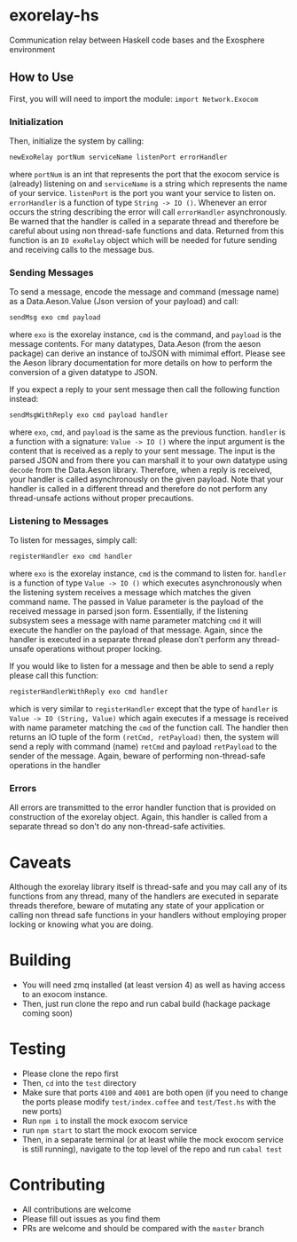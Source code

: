 # exorelay-hs
Communication relay between Haskell code bases and the Exosphere environment


## How to Use

First, you will will need to import the module: `import Network.Exocom`

### Initialization
Then, initialize the system by calling:
```haskell
newExoRelay portNum serviceName listenPort errorHandler
```
where `portNum` is an int that represents the port that the exocom service is (already) listening on and `serviceName` is a string which represents the name of your service. `listenPort` is the port you want your service to listen on. `errorHandler` is a function of type `String -> IO ()`. Whenever an error occurs the string describing the error will call `errorHandler` asynchronously.
Be warned that the handler is called in a separate thread and therefore be careful about using non thread-safe functions and data.
Returned from this function is an `IO exoRelay` object which will be needed for future sending and receiving calls to the message bus.

### Sending Messages
To send a message, encode the message and command (message name) as a Data.Aeson.Value (Json version of your payload) and call:
```haskell
sendMsg exo cmd payload
```
where `exo` is the exorelay instance, `cmd` is the command, and `payload` is the message contents. For many datatypes, Data.Aeson (from the aeson package) can derive an instance of
toJSON with mimimal effort. Please see the Aeson library documentation for more details on
how to perform the conversion of a given datatype to JSON.

If you expect a reply to your sent message then call the following function instead:
```haskell
sendMsgWithReply exo cmd payload handler
```
where `exo`, `cmd`, and `payload` is the same as the previous function. `handler` is a function with a signature: `Value -> IO ()` where the input argument is the content that is received as a reply to your sent message. The input is the parsed JSON and from there you can marshall it to your own datatype using `decode` from the Data.Aeson library. Therefore, when a reply is received, your handler is called asynchronously on the given payload. Note that your handler is called in a different thread and therefore do not perform any thread-unsafe actions without proper precautions.

### Listening to Messages
To listen for messages, simply call:
 ```haskell
registerHandler exo cmd handler
```
where `exo` is the exorelay instance, `cmd` is the command to listen for. `handler` is a function of type `Value -> IO ()` which executes asynchronously when the listening system receives a message which matches the given command name. The passed in Value parameter is the payload of the received message in parsed json form. Essentially, if the listening subsystem sees a message with name parameter matching `cmd` it will execute the handler on the payload of that message. Again, since the handler is executed in a separate thread please don't perform any thread-unsafe operations without proper locking.

If you would like to listen for a message and then be able to send a reply please call this function:
```haskell
registerHandlerWithReply exo cmd handler
```
which is very similar to `registerHandler` except that the type of `handler` is `Value -> IO (String, Value)` which again executes if a message is received with name parameter matching the `cmd` of the function call. The handler then returns an IO tuple of the form `(retCmd, retPayload)` then, the system will send a reply with command (name) `retCmd` and payload `retPayload` to the sender of the message. Again, beware of performing non-thread-safe operations in the handler

### Errors
All errors are transmitted to the error handler function that is provided on construction of the exorelay object. Again, this handler is called from a separate thread so don't do any non-thread-safe activities.

# Caveats
Although the exorelay library itself is thread-safe and you may call any of its functions from any thread, many of the handlers are executed in separate threads therefore, beware of mutating any state of your application or calling non thread safe functions in your handlers without employing proper locking or knowing what you are doing.

# Building
* You will need zmq installed (at least version 4) as well as having access to an exocom instance.
* Then, just run clone the repo and run cabal build (hackage package coming soon)

# Testing
* Please clone the repo first
* Then, `cd` into the `test` directory
* Make sure that ports `4100` and `4001` are both open (if you need to change the ports please modify `test/index.coffee` and `test/Test.hs` with the new ports)
* Run `npm i` to install the mock exocom service
* run `npm start` to start the mock exocom service
* Then, in a separate terminal (or at least while the mock exocom service is still running), navigate to the top level of the repo and run `cabal test`

# Contributing
* All contributions are welcome
* Please fill out issues as you find them
* PRs are welcome and should be compared with the `master` branch
